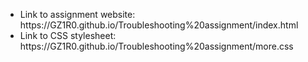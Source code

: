 <ul>
  <li>Link to assignment website:</li> https://GZ1R0.github.io/Troubleshooting%20assignment/index.html
  <li>Link to CSS stylesheet: </li> https://GZ1R0.github.io/Troubleshooting%20assignment/more.css
</ul>
